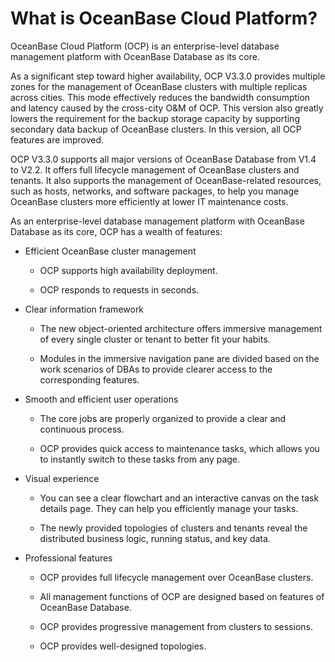 # What is OceanBase Cloud Platform?

OceanBase Cloud Platform (OCP) is an enterprise-level database management platform with OceanBase Database as its core.

As a significant step toward higher availability, OCP V3.3.0 provides multiple zones for the management of OceanBase clusters with multiple replicas across cities. This mode effectively reduces the bandwidth consumption and latency caused by the cross-city O\&M of OCP. This version also greatly lowers the requirement for the backup storage capacity by supporting secondary data backup of OceanBase clusters. In this version, all OCP features are improved.

OCP V3.3.0 supports all major versions of OceanBase Database from V1.4 to V2.2. It offers full lifecycle management of OceanBase clusters and tenants. It also supports the management of OceanBase-related resources, such as hosts, networks, and software packages, to help you manage OceanBase clusters more efficiently at lower IT maintenance costs.

As an enterprise-level database management platform with OceanBase Database as its core, OCP has a wealth of features:

* Efficient OceanBase cluster management

  * OCP supports high availability deployment.

  * OCP responds to requests in seconds.

* Clear information framework

  * The new object-oriented architecture offers immersive management of every single cluster or tenant to better fit your habits.

  * Modules in the immersive navigation pane are divided based on the work scenarios of DBAs to provide clearer access to the corresponding features.

* Smooth and efficient user operations

  * The core jobs are properly organized to provide a clear and continuous process.

  * OCP provides quick access to maintenance tasks, which allows you to instantly switch to these tasks from any page.

* Visual experience

  * You can see a clear flowchart and an interactive canvas on the task details page. They can help you efficiently manage your tasks.

  * The newly provided topologies of clusters and tenants reveal the distributed business logic, running status, and key data.

* Professional features

  * OCP provides full lifecycle management over OceanBase clusters.

  * All management functions of OCP are designed based on features of OceanBase Database.

  * OCP provides progressive management from clusters to sessions.

  * OCP provides well-designed topologies.
